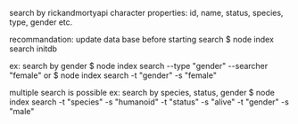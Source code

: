 
search by rickandmortyapi character properties:
id, name, status, species, type, gender etc.

recommandation: update data base before starting search
$ node index search initdb

ex: search by gender
$ node index search --type "gender" --searcher "female" 
or
$ node index search -t "gender" -s "female"

multiple search is possible
ex: search by species, status, gender
$ node index search -t "species" -s "humanoid" -t "status" -s "alive" -t "gender" -s "male"
